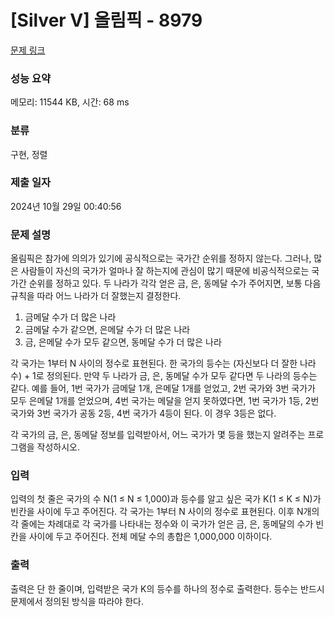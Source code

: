 # [Silver V] 올림픽 - 8979 

[문제 링크](https://www.acmicpc.net/problem/8979) 

### 성능 요약

메모리: 11544 KB, 시간: 68 ms

### 분류

구현, 정렬

### 제출 일자

2024년 10월 29일 00:40:56

### 문제 설명

<p>올림픽은 참가에 의의가 있기에 공식적으로는 국가간 순위를 정하지 않는다. 그러나, 많은 사람들이 자신의 국가가 얼마나 잘 하는지에 관심이 많기 때문에 비공식적으로는 국가간 순위를 정하고 있다. 두 나라가 각각 얻은 금, 은, 동메달 수가 주어지면, 보통 다음 규칙을 따라 어느 나라가 더 잘했는지 결정한다.</p>

<ol>
	<li>금메달 수가 더 많은 나라 </li>
	<li>금메달 수가 같으면, 은메달 수가 더 많은 나라</li>
	<li>금, 은메달 수가 모두 같으면, 동메달 수가 더 많은 나라 </li>
</ol>

<p>각 국가는 1부터 N 사이의 정수로 표현된다. 한 국가의 등수는 (자신보다 더 잘한 나라 수) + 1로 정의된다. 만약 두 나라가 금, 은, 동메달 수가 모두 같다면 두 나라의 등수는 같다. 예를 들어, 1번 국가가 금메달 1개, 은메달 1개를 얻었고, 2번 국가와 3번 국가가 모두 은메달 1개를 얻었으며, 4번 국가는 메달을 얻지 못하였다면, 1번 국가가 1등, 2번 국가와 3번 국가가 공동 2등, 4번 국가가 4등이 된다. 이 경우 3등은 없다. </p>

<p>각 국가의 금, 은, 동메달 정보를 입력받아서, 어느 국가가 몇 등을 했는지 알려주는 프로그램을 작성하시오. </p>

### 입력 

 <p>입력의 첫 줄은 국가의 수 N(1 ≤ N ≤ 1,000)과 등수를 알고 싶은 국가 K(1 ≤ K ≤ N)가 빈칸을 사이에 두고 주어진다. 각 국가는 1부터 N 사이의 정수로 표현된다. 이후 N개의 각 줄에는 차례대로 각 국가를 나타내는 정수와 이 국가가 얻은 금, 은, 동메달의 수가 빈칸을 사이에 두고 주어진다. 전체 메달 수의 총합은 1,000,000 이하이다.</p>

### 출력 

 <p>출력은 단 한 줄이며, 입력받은 국가 K의 등수를 하나의 정수로 출력한다. 등수는 반드시 문제에서 정의된 방식을 따라야 한다. </p>

